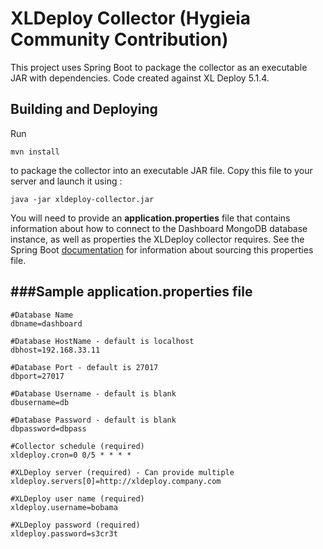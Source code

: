 XLDeploy Collector (Hygieia Community Contribution)
===================================================

This project uses Spring Boot to package the collector as an executable JAR with dependencies. Code created against XL Deploy 5.1.4.

Building and Deploying
--------------------------------------

Run
```
mvn install
```
to package the collector into an executable JAR file. Copy this file to your server and launch it using :
```
java -jar xldeploy-collector.jar
```
You will need to provide an **application.properties** file that contains information about how
to connect to the Dashboard MongoDB database instance, as well as properties the XLDeploy collector requires. See
the Spring Boot [documentation](http://docs.spring.io/spring-boot/docs/current-SNAPSHOT/reference/htmlsingle/#boot-features-external-config-application-property-files)
for information about sourcing this properties file.

###Sample application.properties file
--------------------------------------

	#Database Name
	dbname=dashboard
	
	#Database HostName - default is localhost
	dbhost=192.168.33.11
	
	#Database Port - default is 27017
	dbport=27017
	
	#Database Username - default is blank
	dbusername=db
	
	#Database Password - default is blank
	dbpassword=dbpass
	
	#Collector schedule (required)
	xldeploy.cron=0 0/5 * * * *
	
	#XLDeploy server (required) - Can provide multiple
	xldeploy.servers[0]=http://xldeploy.company.com
	
	#XLDeploy user name (required)
	xldeploy.username=bobama
	
	#XLDeploy password (required)
	xldeploy.password=s3cr3t

